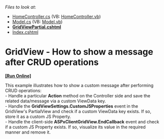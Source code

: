 <!-- default file list -->
*Files to look at*:

* [HomeController.cs](./CS/ShowMessageAfterCallback/Controllers/HomeController.cs) (VB: [HomeController.vb](./VB/ShowMessageAfterCallback/Controllers/HomeController.vb))
* [Model.cs](./CS/ShowMessageAfterCallback/Models/Model.cs) (VB: [Model.vb](./VB/ShowMessageAfterCallback/Models/Model.vb))
* **[GridViewPartial.cshtml](./CS/ShowMessageAfterCallback/Views/Home/GridViewPartial.cshtml)**
* [Index.cshtml](./CS/ShowMessageAfterCallback/Views/Home/Index.cshtml)
<!-- default file list end -->
# GridView - How to show a message after CRUD operations
<!-- run online -->
**[[Run Online]](https://codecentral.devexpress.com/t159638/)**
<!-- run online end -->


This example illustrates how to show a custom message after performing CRUD operations:<br />- Handle a particular <strong>Action</strong> method on the Controller side and save the related data/message via a custom ViewData key.<br />- Handle the <strong>GridViewSettings.CustomJSProperties</strong> event in the GridView's PartialView and check if a custom ViewData key exists. If so, store it as a custom JS Property.<br />- Handle the client-side <strong>ASPxClientGridView.EndCallback</strong> event and check if a custom JS Property exists. If so, visualize its value in the required manner and remove it.

<br/>


